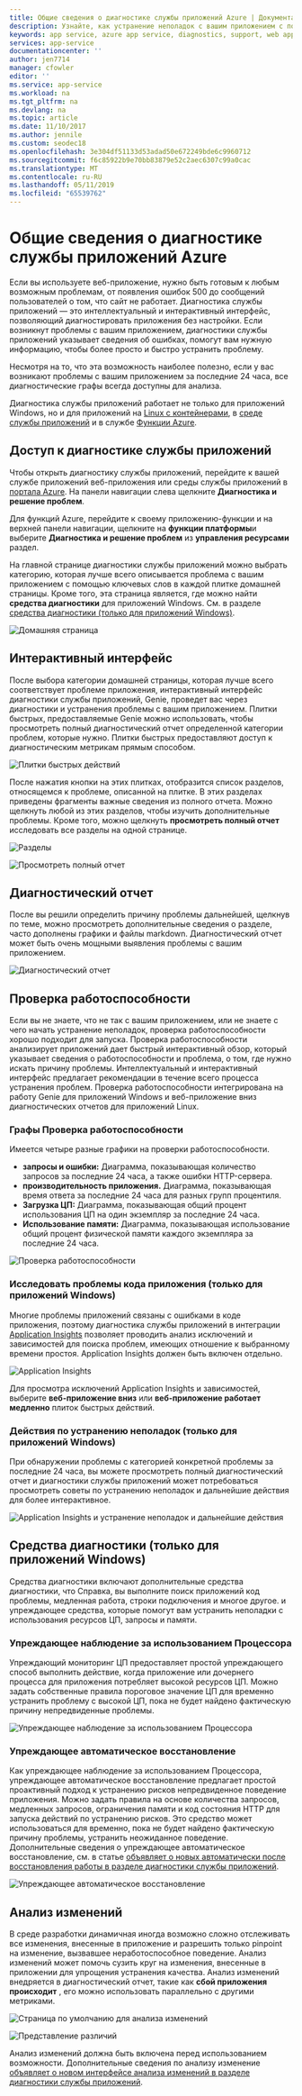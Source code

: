 ```yaml
---
title: Общие сведения о диагностике службы приложений Azure | Документация Майкрософт
description: Узнайте, как устранение неполадок с вашим приложением с помощью системы диагностики службы приложений.
keywords: app service, azure app service, diagnostics, support, web app, troubleshooting, self-help
services: app-service
documentationcenter: ''
author: jen7714
manager: cfowler
editor: ''
ms.service: app-service
ms.workload: na
ms.tgt_pltfrm: na
ms.devlang: na
ms.topic: article
ms.date: 11/10/2017
ms.author: jennile
ms.custom: seodec18
ms.openlocfilehash: 3e304df51133d53adad50e672249bde6c9960712
ms.sourcegitcommit: f6c85922b9e70bb83879e52c2aec6307c99a0cac
ms.translationtype: MT
ms.contentlocale: ru-RU
ms.lasthandoff: 05/11/2019
ms.locfileid: "65539762"
---
```

# <a name="azure-app-service-diagnostics-overview"></a>Общие сведения о диагностике службы приложений Azure

Если вы используете веб-приложение, нужно быть готовым к любым возможным проблемам, от появления ошибок 500 до сообщений пользователей о том, что сайт не работает. Диагностика службы приложений — это интеллектуальный и интерактивный интерфейс, позволяющий диагностировать приложения без настройки. Если возникнут проблемы с вашим приложением, диагностики службы приложений указывает сведения об ошибках, помогут вам нужную информацию, чтобы более просто и быстро устранить проблему.

Несмотря на то, что эта возможность наиболее полезно, если у вас возникают проблемы с вашим приложением за последние 24 часа, все диагностические графы всегда доступны для анализа.

Диагностика службы приложений работает не только для приложений Windows, но и для приложений на [Linux с контейнерами](https://docs.microsoft.com/azure/app-service/containers/app-service-linux-intro), в [среде службы приложений](https://docs.microsoft.com/azure/app-service/environment/intro) и в службе [Функции Azure](https://docs.microsoft.com/azure/azure-functions/functions-overview).

## <a name="open-app-service-diagnostics"></a>Доступ к диагностике службы приложений

Чтобы открыть диагностику службы приложений, перейдите к вашей службе приложений веб-приложения или среды службы приложений в [портала Azure](https://portal.azure.com). На панели навигации слева щелкните **Диагностика и решение проблем**.

Для функций Azure, перейдите к своему приложению-функции и на верхней панели навигации, щелкните на **функции платформы**и выберите **Диагностика и решение проблем** из **управления ресурсами** раздел.

На главной странице диагностики службы приложений можно выбрать категорию, которая лучше всего описывается проблема с вашим приложением с помощью ключевых слов в каждой плитке домашней страницы. Кроме того, эта страница является, где можно найти **средства диагностики** для приложений Windows. См. в разделе [средства диагностики (только для приложений Windows)](#diagnostic-tools-only-for-windows-app).

![Домашняя страница](./media/app-service-diagnostics/app-service-diagnostics-homepage-1.png)

## <a name="interactive-interface"></a>Интерактивный интерфейс

После выбора категории домашней страницы, которая лучше всего соответствует проблеме приложения, интерактивный интерфейс диагностики службы приложений, Genie, проведет вас через диагностики и устранения проблемы с вашим приложением. Плитки быстрых, предоставляемые Genie можно использовать, чтобы просмотреть полный диагностический отчет определенной категории проблем, которые нужно. Плитки быстрых предоставляют доступ к диагностическим метрикам прямым способом.

![Плитки быстрых действий](./media/app-service-diagnostics/tile-shortcuts-2.png)

После нажатия кнопки на этих плитках, отобразится список разделов, относящемся к проблеме, описанной на плитке. В этих разделах приведены фрагменты важные сведения из полного отчета. Можно щелкнуть любой из этих разделов, чтобы изучить дополнительные проблемы. Кроме того, можно щелкнуть **просмотреть полный отчет** исследовать все разделы на одной странице.

![Разделы](./media/app-service-diagnostics/application-logs-insights-3.png)

![Просмотреть полный отчет](./media/app-service-diagnostics/view-full-report-4.png)

## <a name="diagnostic-report"></a>Диагностический отчет

После вы решили определить причину проблемы дальнейшей, щелкнув по теме, можно просмотреть дополнительные сведения о разделе, часто дополнены графики и файлы markdown. Диагностический отчет может быть очень мощными выявления проблемы с вашим приложением.

![Диагностический отчет](./media/app-service-diagnostics/full-diagnostic-report-5.png)

## <a name="health-checkup"></a>Проверка работоспособности

Если вы не знаете, что не так с вашим приложением, или не знаете с чего начать устранение неполадок, проверка работоспособности хорошо подходит для запуска. Проверка работоспособности анализирует приложений дает быстрый интерактивный обзор, который указывает сведения о работоспособности и проблема, о том, где нужно искать причину проблемы. Интеллектуальный и интерактивный интерфейс предлагает рекомендации в течение всего процесса устранения проблем. Проверка работоспособности интегрирована на работу Genie для приложений Windows и веб-приложение вниз диагностических отчетов для приложений Linux.

### <a name="health-checkup-graphs"></a>Графы Проверка работоспособности

Имеется четыре разные графики на проверки работоспособности.

- **запросы и ошибки:** Диаграмма, показывающая количество запросов за последние 24 часа, а также ошибки HTTP-сервера.
- **производительность приложения.** Диаграмма, показывающая время ответа за последние 24 часа для разных групп процентиля.
- **Загрузка ЦП:** Диаграмма, показывающая общий процент использования ЦП на один экземпляр за последние 24 часа.  
- **Использование памяти:** Диаграмма, показывающая использование общий процент физической памяти каждого экземпляра за последние 24 часа.

![Проверка работоспособности](./media/app-service-diagnostics/health-checkup-6.png)

### <a name="investigate-application-code-issues-only-for-windows-app"></a>Исследовать проблемы кода приложения (только для приложений Windows)

Многие проблемы приложений связаны с ошибками в коде приложения, поэтому диагностика службы приложений в интеграции [Application Insights](https://docs.microsoft.com/azure/azure-monitor/app/app-insights-overview) позволяет проводить анализ исключений и зависимостей для поиска проблем, имеющих отношение к выбранному времени простоя. Application Insights должен быть включен отдельно.

![Application Insights](./media/app-service-diagnostics/application-insights-7.png)

Для просмотра исключений Application Insights и зависимостей, выберите **веб-приложение вниз** или **веб-приложение работает медленно** плиток быстрых действий.

### <a name="troubleshooting-steps-only-for-windows-app"></a>Действия по устранению неполадок (только для приложений Windows)

При обнаружении проблемы с категорией конкретной проблемы за последние 24 часа, вы можете просмотреть полный диагностический отчет и диагностики службы приложений может потребоваться просмотреть советы по устранению неполадок и дальнейшие действия для более интерактивное.

![Application Insights и устранение неполадок и дальнейшие действия](./media/app-service-diagnostics/troubleshooting-and-next-steps-8.png)

## <a name="diagnostic-tools-only-for-windows-app"></a>Средства диагностики (только для приложений Windows)

Средства диагностики включают дополнительные средства диагностики, что Справка, вы выполните поиск приложений код проблемы, медленная работа, строки подключения и многое другое. и упреждающее средства, которые помогут вам устранить неполадки с использования ресурсов ЦП, запросы и памяти.

### <a name="proactive-cpu-monitoring"></a>Упреждающее наблюдение за использованием Процессора

Упреждающий мониторинг ЦП предоставляет простой упреждающего способ выполнить действие, когда приложение или дочернего процесса для приложения потребляет высокой ресурсов ЦП. Можно задать собственные правила пороговое значение ЦП для временно устранить проблему с высокой ЦП, пока не будет найдено фактическую причину непредвиденные проблемы.

![Упреждающее наблюдение за использованием Процессора](./media/app-service-diagnostics/proactive-cpu-monitoring-9.png)

### <a name="proactive-auto-healing"></a>Упреждающее автоматическое восстановление

Как упреждающее наблюдение за использованием Процессора, упреждающее автоматическое восстановление предлагает простой проактивный подход к устранению рисков непредвиденное поведение приложения. Можно задать правила на основе количества запросов, медленных запросов, ограничения памяти и код состояния HTTP для запуска действий по устранению рисков. Это средство может использоваться для временно, пока не будет найдено фактическую причину проблемы, устранить неожиданное поведение. Дополнительные сведения о упреждающее автоматическое восстановление, см. в статье [объявляет о новых автоматически после восстановления работы в разделе диагностики службы приложений](https://azure.github.io/AppService/2018/09/10/Announcing-the-New-Auto-Healing-Experience-in-App-Service-Diagnostics.html).

![Упреждающее автоматическое восстановление](./media/app-service-diagnostics/proactive-auto-healing-10.png)

## <a name="change-analysis"></a>Анализ изменений

В среде разработки динамичная иногда возможно сложно отслеживать все изменения, внесенные в приложение и разрешить только pinpoint на изменение, вызвавшее неработоспособное поведение. Анализ изменений может помочь сузить круг на изменения, внесенные в приложении для упрощения устранения качества. Анализ изменений внедряется в диагностический отчет, такие как **сбой приложения происходит** , его можно использовать параллельно с другими метриками.

![Страница по умолчанию для анализа изменений](./media/app-service-diagnostics/change-analysis-default-page-11.png)

![Представление различий](./media/app-service-diagnostics/diff-view-12.png)

Анализ изменений должна быть включена перед использованием возможности. Дополнительные сведения по анализу изменение [объявляет о новом интерфейсе анализа изменений в разделе диагностики службы приложений](https://azure.github.io/AppService/2019/05/07/Announcing-the-new-change-analysis-experience-in-App-Service-Diagnostics-Analysis.html).